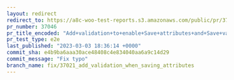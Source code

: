 ```yaml
---
layout: redirect
redirect_to: https://a8c-woo-test-reports.s3.amazonaws.com/public/pr/37046/e2e/index.html
pr_number: 37046
pr_title_encoded: "Add+validation+to+enable+Save+attributes+and+Save+variations+buttons"
pr_test_type: e2e
last_published: "2023-03-03 18:36:14 +0000"
commit_sha: e4b9ba6aaa30ace48408c4e834040aa6a9c14d29
commit_message: "Fix typo"
branch_name: fix/37021_add_validation_when_saving_attributes
---
```

